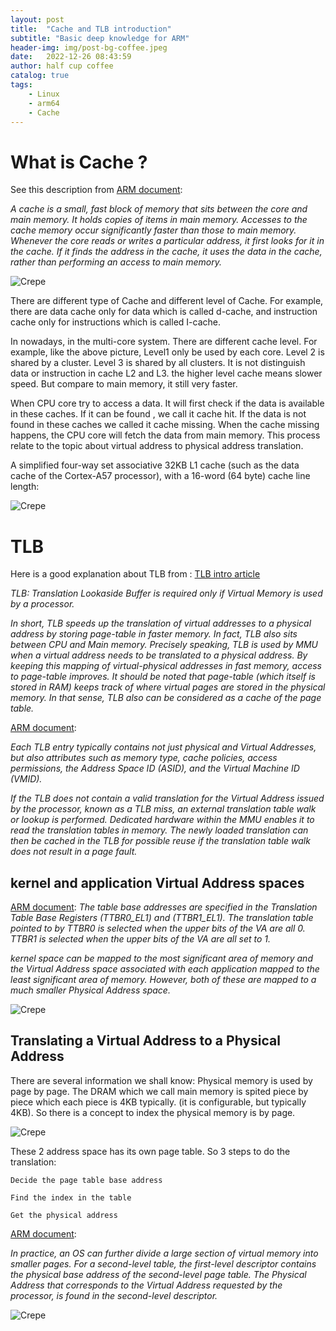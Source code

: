```yaml
---
layout: post
title:  "Cache and TLB introduction"
subtitle: "Basic deep knowledge for ARM"
header-img: img/post-bg-coffee.jpeg
date:   2022-12-26 08:43:59
author: half cup coffee
catalog: true
tags:
    - Linux
    - arm64
    - Cache
---
```


# What is Cache ?  

See this description from [ARM document]:

*A cache is a small, fast block of memory that sits between the core and main memory. It holds copies of items in main memory. Accesses to the cache memory occur significantly faster than those to main memory. Whenever the core reads or writes a particular address, it first looks for it in the cache. If it finds the address in the cache, it uses the data in the cache, rather than performing an access to main memory.*

![Crepe](/img/cache-tlb-1.png)

There are different type of Cache and different level of Cache.  For example,  there are data cache only for data which is called d-cache, and instruction  cache only for instructions which is called I-cache.

In nowadays,  in the multi-core system.  There are different cache level.  For example, like the above picture, Level1 only be used by each core.  Level 2 is shared by a cluster. Level 3 is shared by all clusters.
It is not distinguish data or instruction in cache L2 and L3.  the higher level cache means slower speed.  But compare to main memory, it still very faster.

When CPU core try to access a data.  It will first check if the data is available in these caches.  If it can be found , we call it cache hit.  If the data is not found in these caches we called it cache missing.  When the cache missing happens,  the CPU core will fetch the data from main memory.   This process relate to the topic about virtual address to physical address translation.

A simplified four-way set associative 32KB L1 cache (such as the data cache of the Cortex-A57
processor), with a 16-word (64 byte) cache line length:

![Crepe](/img/cache-tlb-2.png)

# TLB

Here is a good explanation about TLB from :  [TLB intro article]

*TLB: Translation Lookaside Buffer is required only if Virtual Memory is used by a processor.*

*In short, TLB speeds up the translation of virtual addresses to a physical address by storing page-table in faster memory. In fact, TLB also sits between CPU and Main memory. Precisely speaking, TLB is used by MMU when a virtual address needs to be translated to a physical address. By keeping this mapping of virtual-physical addresses in fast memory, access to page-table improves. It should be noted that page-table (which itself is stored in RAM) keeps track of where virtual pages are stored in the physical memory. In that sense, TLB also can be considered as a cache of the page table.*

[ARM document]:

*Each TLB entry typically contains not just physical and Virtual Addresses, but also attributes such as memory type, cache policies, access permissions, the Address Space ID (ASID), and the Virtual Machine ID (VMID).*

*If the TLB does not contain a valid translation for the Virtual Address issued by the processor, known as a TLB miss, an external translation table walk or lookup is performed. Dedicated hardware within the MMU enables it to read the translation tables in memory. The newly loaded translation can then be cached in the TLB for possible reuse if the translation table walk does not result in a page fault.*


##  kernel and application Virtual Address spaces

[ARM document]:
*The table base addresses are specified in the Translation Table Base Registers (TTBR0_EL1) and (TTBR1_EL1). The translation table pointed to by TTBR0 is selected when the upper bits of the VA are all 0. TTBR1 is selected when the upper bits of the VA are all set to 1.*

*kernel space can be mapped to the most significant area of memory and the Virtual Address space associated with each application mapped to the least significant area of memory. However, both of these are mapped to a much smaller Physical Address space.*

![Crepe](/img/cache-tlb-3.png)

## Translating a Virtual Address to a Physical Address

There are several information we shall know:
Physical memory is used by page by page.  The DRAM which we call main memory is spited piece by piece which each piece is 4KB typically. (it is configurable, but typically 4KB).  So there is a concept to index the physical memory is by page.  

![Crepe](/img/cache-tlb-4.png)

These 2 address space has its own page table.  So 3 steps to do the translation:

`Decide the page table base address`

`Find the index in the table`

`Get the physical address`
    
[ARM document]:

*In practice, an OS can further divide a large section of virtual memory into smaller pages. For
a second-level table, the first-level descriptor contains the physical base address of the
second-level page table. The Physical Address that corresponds to the Virtual Address requested
by the processor, is found in the second-level descriptor.*

![Crepe](/img/cache-tlb-5.png)



[ARM document]: https://documentation-service.arm.com/static/5fbd26f271eff94ef49c7020?token=
[TLB intro article]: https://www.geeksforgeeks.org/whats-difference-between-cpu-cache-and-tlb/
[zhihu cache intro]: https://zhuanlan.zhihu.com/p/108425561

